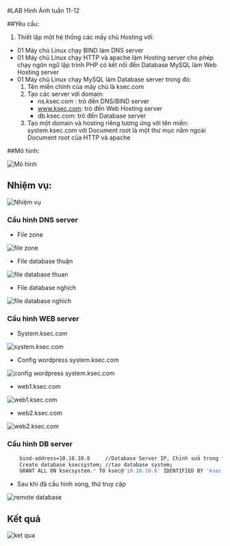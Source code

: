 #LAB Hình Ảnh tuần 11-12

##Yêu cầu:

1. Thiết lập một hệ thống các mấy chủ Hosting với:
- 01 Máy chủ Linux chạy BIND làm DNS server
- 01 Máy chủ Linux chạy HTTP và apache làm Hosting server cho phép chạy ngôn ngữ lập trình PHP
 có kết nối đến Database MySQL làm Web Hosting server  
- 01 Máy chủ Linux chạy MySQL làm Database server 
trong đó:
	1. Tên miền chính của máy chủ là ksec.com
	2. Tạo các server với domain:
		- ns.ksec.com : trỏ đến DNS/BIND server
		- www.ksec.com: trỏ đến Web Hosting server
		- db.ksec.com: trỏ đến Database server  
	3. Tạo một domain và hosting riêng  tương ứng với tên miền: 
	system.ksec.com với Document root là một thư mục nằm ngoài Document root của HTTP và apache

##Mô hình:

![Mô hình](http://i.imgur.com/mCVYNA7.png)

## Nhiệm vụ:

![Nhiệm vụ](http://i.imgur.com/7oOvrEH.png)

### Cấu hình DNS server

* File zone

![file zone](http://i.imgur.com/YgTDxTB.png)

* File database thuận

![file database thuan](http://i.imgur.com/ugoOYGW.png)

* File database nghịch

![file database nghich](http://i.imgur.com/odMwA1N.png)

### Cấu hình WEB server

* System.ksec.com

![system.ksec.com](http://i.imgur.com/69vmnPx.png)

* Config wordpress system.ksec.com

![config wordpress system.ksec.com](http://i.imgur.com/AlO92eK.png)

* web1.ksec.com

![web1.ksec.com](http://i.imgur.com/cZuEADa.png)

* web2.ksec.com

![web2.ksec.com](http://i.imgur.com/cXUJnJJ.png)

### Cấu hình DB server

```sh
	bind-address=10.10.10.8		//Database Server IP, Chỉnh sửa trong file cấu hình mysql
	Create database ksecsystem;	//tạo database system;
	GRANT ALL ON ksecsystem.* TO ksec@'10.10.10.6' IDENTIFIED BY 'ksec';	//cấp quyền remote database ksecsystem cho user ksec, ip 10.10.10.6 (ip webserver)
```	

* Sau khi đã cấu hình xong, thử truy cập

![remote database](http://i.imgur.com/uBQOjL9.png)

## Kết quả

![ket qua](http://i.imgur.com/8bOFBe0.png)